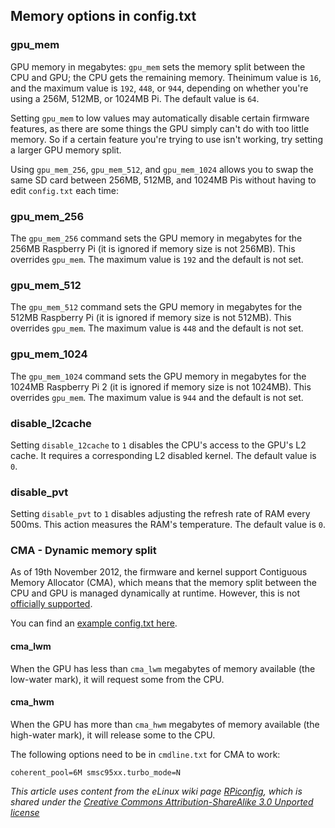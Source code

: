 ## Memory options in config.txt

### gpu_mem

GPU memory in megabytes: `gpu_mem` sets the memory split between the CPU and GPU; the CPU gets the remaining memory. Theinimum value is `16`, and the maximum value is `192`, `448`, or `944`, depending on whether you're using a 256M, 512MB, or 1024MB Pi. The default value is `64`.

Setting `gpu_mem` to low values may automatically disable certain firmware features, as there are some things the GPU simply can't do with too little memory. So if a certain feature you're trying to use isn't working, try setting a larger GPU memory split.

Using `gpu_mem_256`, `gpu_mem_512`, and `gpu_mem_1024` allows you to swap the same SD card between 256MB, 512MB, and 1024MB Pis without having to edit `config.txt` each time:

### gpu_mem_256

The `gpu_mem_256` command sets the GPU memory in megabytes for the 256MB Raspberry Pi (it is ignored if memory size is not 256MB). This overrides `gpu_mem`. The maximum value is `192` and the default is not set.

### gpu_mem_512

The `gpu_mem_512` command sets the GPU memory in megabytes for the 512MB Raspberry Pi (it is ignored if memory size is not 512MB). This overrides `gpu_mem`. The maximum value is `448` and the default is not set.

### gpu_mem_1024

The `gpu_mem_1024` command sets the GPU memory in megabytes for the 1024MB Raspberry Pi 2 (it is ignored if memory size is not 1024MB). This overrides `gpu_mem`. The maximum value is `944` and the default is not set.

### disable_l2cache

Setting `disable_12cache` to `1` disables the CPU's access to the GPU's L2 cache. It requires a corresponding L2 disabled kernel. The default value is `0`.

### disable_pvt

Setting `disable_pvt` to `1` disables adjusting the refresh rate of RAM every 500ms. This action measures the RAM's temperature. The default value is `0`.

### CMA - Dynamic memory split

As of 19th November 2012, the firmware and kernel support Contiguous Memory Allocator (CMA), which means that the memory split between the CPU and GPU is managed dynamically at runtime. However, this is not [officially supported](https://github.com/raspberrypi/linux/issues/503).

You can find an [example config.txt here](https://www.raspberrypi.org/phpBB3/viewtopic.php?p=223549#p223549).

#### cma_lwm

When the GPU has less than `cma_lwm` megabytes of memory available (the low-water mark), it will request some from the CPU.

#### cma_hwm

When the GPU has more than `cma_hwm` megabytes of memory available (the high-water mark), it will release some to the CPU.

The following options need to be in `cmdline.txt` for CMA to work:

```
coherent_pool=6M smsc95xx.turbo_mode=N
```




*This article uses content from the eLinux wiki page [RPiconfig](http://elinux.org/RPiconfig), which is shared under the [Creative Commons Attribution-ShareAlike 3.0 Unported license](http://creativecommons.org/licenses/by-sa/3.0/)*
